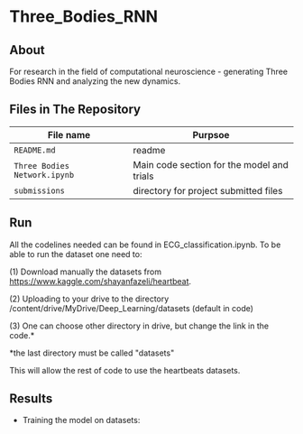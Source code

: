# Three_Bodies_RNN

## About
For research in the field of computational neuroscience - generating Three Bodies RNN and analyzing the new dynamics.

## Files in The Repository

|File name         | Purpsoe |
|----------------------|------|
|`README.md`| readme|
|`Three Bodies Network.ipynb`| Main code section for the model and trials|
|`submissions`| directory for project submitted files|

## Run

All the codelines needed can be found in ECG_classification.ipynb.
To be able to run the dataset one need to:

(1) Download manually the datasets from https://www.kaggle.com/shayanfazeli/heartbeat.

(2) Uploading to your drive to the directory /content/drive/MyDrive/Deep_Learning/datasets (default in code)

(3) One can choose other directory in drive, but change the link in the code.*

*the last directory must be called "datasets"

This will allow the rest of code to use the heartbeats datasets.

## Results

- Training the model on datasets:
